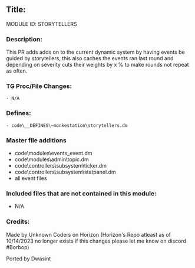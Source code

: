 ## Title: <!--Title of your addition-->

<!-- uppercase, underscore_connected name of your module, that you use to mark files-->
MODULE ID: STORYTELLERS 

### Description:

This PR adds adds on to the current dynamic system by having events be guided by storytellers, this also caches the events ran last round and depending on severity cuts their weights by x % to make rounds not repeat as often.


<!-- Here, try to describe what your PR does, what features it provides and any other directly useful information -->

### TG Proc/File Changes:

<!-- If you had to edit, or append to any core procs in the process of making this PR, list them here. APPEND: Also, please include any files that you've changed. .DM files that is. -->
	- N/A

### Defines:

<!-- If you needed to add any defines, mention the files you added those defines in -->
	- code\__DEFINES\~monkestation\storytellers.dm

### Master file additions

- code\modules\events\_event.dm
- code\modules\admin\topic.dm
- code\controllers\subsystem\ticker.dm
- code\controllers\subsystem\statpanel.dm
- all event files

<!-- Any master file changes you've made to existing master files or if you've added a new master file. Please mark either as #NEW or #CHANGE -->

### Included files that are not contained in this module:

- N/A
<!-- Likewise, be it a non-modular file or a modular one that's not contained within the folder belonging to this specific module, it should be mentioned here -->

### Credits:

<!-- Here go the credits to you, dear coder, and in case of collaborative work or ports, credits to the original source of the code -->
<!-- Orignal Coders -->
Made by Unknown Coders on Horizon (Horizon's Repo atleast as of 10/14/2023 no longer exists if this changes please let me know on discord #Borbop)
<!-- Orignal Coders -->
Ported by Dwasint
